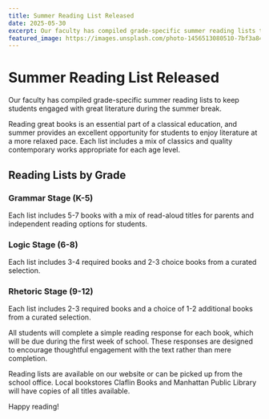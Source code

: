 ```yaml
---
title: Summer Reading List Released
date: 2025-05-30
excerpt: Our faculty has compiled grade-specific summer reading lists to keep students engaged with great literature during the break.
featured_image: https://images.unsplash.com/photo-1456513080510-7bf3a84b82f8?ixlib=rb-4.0.3&ixid=M3wxMjA3fDB8MHxwaG90by1wYWdlfHx8fGVufDB8fHx8fA%3D%3D&auto=format&fit=crop&w=1073&q=80
---
```


# Summer Reading List Released

Our faculty has compiled grade-specific summer reading lists to keep students engaged with great literature during the summer break.

Reading great books is an essential part of a classical education, and summer provides an excellent opportunity for students to enjoy literature at a more relaxed pace. Each list includes a mix of classics and quality contemporary works appropriate for each age level.

## Reading Lists by Grade

### Grammar Stage (K-5)
Each list includes 5-7 books with a mix of read-aloud titles for parents and independent reading options for students.

### Logic Stage (6-8)
Each list includes 3-4 required books and 2-3 choice books from a curated selection.

### Rhetoric Stage (9-12)
Each list includes 2-3 required books and a choice of 1-2 additional books from a curated selection.

All students will complete a simple reading response for each book, which will be due during the first week of school. These responses are designed to encourage thoughtful engagement with the text rather than mere completion.

Reading lists are available on our website or can be picked up from the school office. Local bookstores Claflin Books and Manhattan Public Library will have copies of all titles available.

Happy reading!